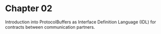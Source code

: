 # Chapter 02
Introduction into ProtocolBuffers as Interface Definition Language (IDL) for contracts between communication partners.
